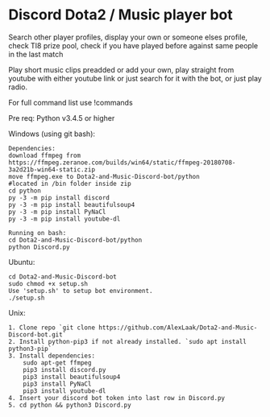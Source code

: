 # Discord Dota2 / Music player bot

Search other player profiles, display your own or someone elses profile, check TI8 prize pool, check if you have played before against same people in the last match

Play short music clips preadded or add your own, play straight from youtube with either youtube link or just search for it with the bot, or just play radio.

For full command list use !commands


Pre req: Python v3.4.5 or higher

Windows (using git bash):
```
Dependencies:
download ffmpeg from https://ffmpeg.zeranoe.com/builds/win64/static/ffmpeg-20180708-3a2d21b-win64-static.zip
move ffmpeg.exe to Dota2-and-Music-Discord-bot/python              #located in /bin folder inside zip
cd python
py -3 -m pip install discord
py -3 -m pip install beautifulsoup4
py -3 -m pip install PyNaCl
py -3 -m pip install youtube-dl
    
Running on bash:
cd Dota2-and-Music-Discord-bot/python
python Discord.py
```

Ubuntu:
```
cd Dota2-and-Music-Discord-bot
sudo chmod +x setup.sh
Use 'setup.sh' to setup bot environment.
./setup.sh
```

Unix:
```
1. Clone repo `git clone https://github.com/AlexLaak/Dota2-and-Music-Discord-bot.git`
2. Install python-pip3 if not already installed. `sudo apt install python3-pip`
3. Install dependencies:
	sudo apt-get ffmpeg
	pip3 install discord.py
	pip3 install beautifulsoup4
	pip3 install PyNaCl
	pip3 install youtube-dl
4. Insert your discord bot token into last row in Discord.py
5. cd python && python3 Discord.py
```	

